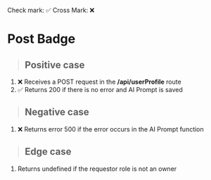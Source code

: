 Check mark: ✅
Cross Mark: ❌

# Post Badge

> ## Positive case

1. ❌ Receives a POST request in the **/api/userProfile** route
2. ✅ Returns 200 if there is no error and AI Prompt is saved

> ## Negative case

1. ❌ Returns error 500 if the error occurs in the AI Prompt function

> ## Edge case
1. Returns undefined if the requestor role is not an owner